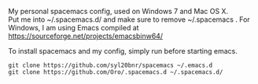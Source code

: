 My personal spacemacs config, used on Windows 7 and Mac OS X.  
Put me into ~/.spacemacs.d/ and make sure to remove ~/.spacemacs .
For Windows, I am using Emacs compiled at https://sourceforge.net/projects/emacsbinw64/

To install spacemacs and my config, simply run before starting emacs.
```
git clone https://github.com/syl20bnr/spacemacs ~/.emacs.d
git clone https://github.com/Oro/.spacemacs.d ~/.spacemacs.d/
```
